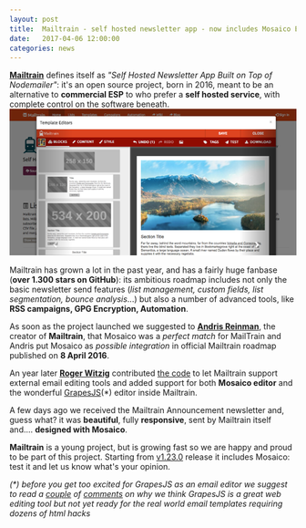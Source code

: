 ```yaml
---
layout: post
title:  Mailtrain - self hosted newsletter app - now includes Mosaico Email Editor
date:   2017-04-06 12:00:00
categories: news
---
```


**[Mailtrain](https://mailtrain.org)** defines itself as *"Self Hosted Newsletter App Built on Top of Nodemailer"*: it's an open source project, born in 2016, meant to be an alternative to **commercial ESP** to who prefer a **self hosted service**, with complete control on the software beneath.
![Mailtrain and Mosaico!](/assets/images/mailtrain.png)

Mailtrain has grown a lot in the past year, and has a fairly huge fanbase (**over 1.300 stars on GitHub**): its ambitious roadmap includes not only the basic newsletter send features (*list management, custom fields, list segmentation, bounce analysis*...) but also a number of advanced tools, like **RSS campaigns, GPG Encryption, Automation**.
<!--more-->

As soon as the project launched we suggested to **[Andris Reinman](https://github.com/andris9)**, the creator of **Mailtrain**, that Mosaico was a *perfect match* for MailTrain and Andris put Mosaico as *possible integration* in official Mailtrain roadmap published on **8 April 2016**.

An year later **[Roger Witzig](https://github.com/witzig)** contributed [the code](https://github.com/Mailtrain-org/mailtrain/pull/167) to let Mailtrain support external email editing tools and added support for both **Mosaico editor** and the wonderful [GrapesJS](http://grapesjs.com/demo-newsletter-editor.html)(\*) editor inside Mailtrain.

A few days ago we received the Mailtrain Announcement newsletter and, guess what? it was **beautiful**, fully **responsive**, sent by Mailtrain itself and.... **designed with Mosaico**.

**Mailtrain** is a young project, but is growing fast so we are happy and proud to be part of this project. Starting from [v1.23.0](https://github.com/Mailtrain-org/mailtrain/releases/tag/v1.23.0) release it includes Mosaico: test it and let us know what's your opinion.

*(\*) before you get too excited for GrapesJS as an email editor we suggest to read a [couple](https://github.com/Mailtrain-org/mailtrain/issues/10#issuecomment-270751979) of [comments](https://github.com/Mailtrain-org/mailtrain/issues/10#issuecomment-270931061) on why we think GrapesJS is a great web editing tool but not yet ready for the real world email templates requiring dozens of html hacks*
